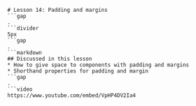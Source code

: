 ```mainHeading
# Lesson 14: Padding and margins
```gap
.
```divider
5px
```gap
.
```markdown
## Discussed in this lesson
* How to give space to components with padding and margins
* Shorthand properties for padding and margin
```gap
.
```video
https://www.youtube.com/embed/VpHP4DV2Ia4

